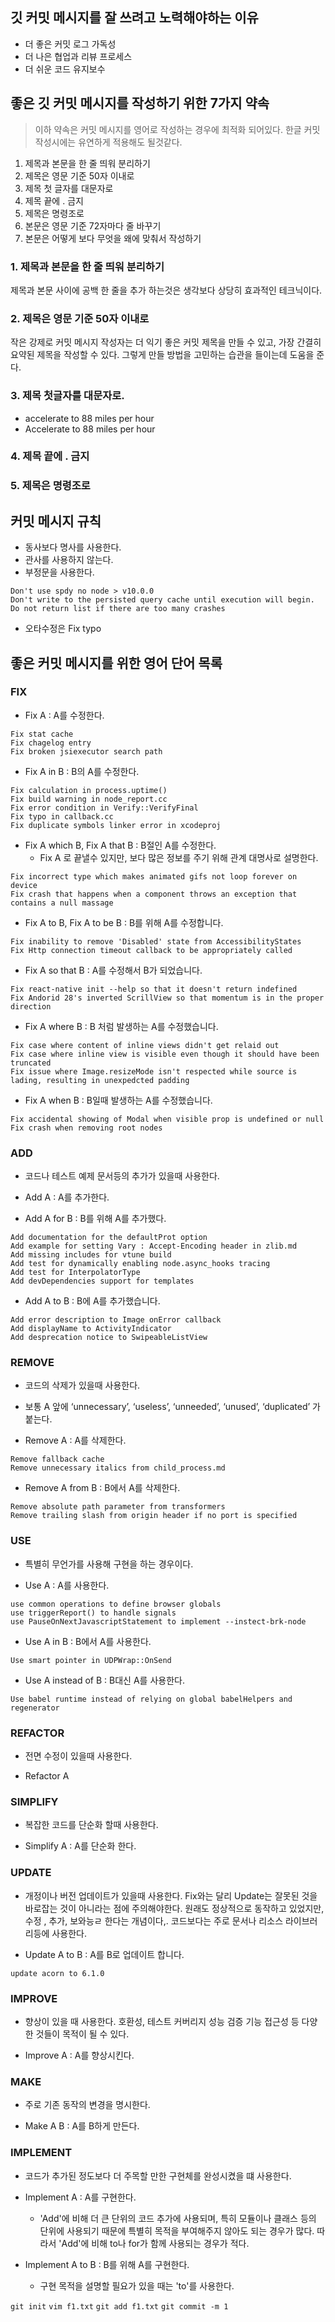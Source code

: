## 깃 커밋 메시지를 잘 쓰려고 노력해야하는 이유
- 더 좋은 커밋 로그 가독성
- 더 나은 협업과 리뷰 프로세스
- 더 쉬운 코드 유지보수

## 좋은 깃 커밋 메시지를 작성하기 위한 7가지 약속
> 이하 약속은 커밋 메시지를 영어로 작성하는 경우에 최적화 되어있다.
> 한글 커밋 작성시에는 유연하게 적용해도 될것같다.


1. 제목과 본문을 한 줄 띄워 분리하기
1. 제목은 영문 기준 50자 이내로
1. 제목 첫 글자를 대문자로
1. 제목 끝에 . 금지
1. 제목은 명령조로
1. 본문은 영문 기준 72자마다 줄 바꾸기
1. 본문은 어떻게 보다 무엇을 왜에 맞춰서 작성하기

### 1. 제목과 본문을 한 줄 띄워 분리하기

제목과 본문 사이에 공백 한 줄을 추가 하는것은 생각보다 상당히 효과적인 테크닉이다.

### 2. 제목은 영문 기준 50자 이내로

작은 강제로 커밋 메시지 작성자는 더 익기 좋은 커밋 제목을 만들 수 있고, 가장 간결히 요약된 제목을
작성할 수 있다. 그렇게 만들 방법을 고민하는 습관을 들이는데 도움을 준다.


### 3. 제목 첫글자를 대문자로.

- accelerate to 88 miles per hour
- Accelerate to 88 miles per hour

### 4. 제목 끝에 . 금지

### 5. 제목은 명령조로


## 커밋 메시지 규칙

- 동사보다 명사를 사용한다.
- 관사를 사용하지 않는다.
- 부정문을 사용한다.
```
Don't use spdy no node > v10.0.0
Don't write to the persisted query cache until execution will begin.
Do not return list if there are too many crashes
``` 

- 오타수정은 Fix typo

## 좋은 커밋 메시지를 위한 영어 단어 목록

### FIX
- Fix A : A를 수정한다.
```
Fix stat cache
Fix chagelog entry
Fix broken jsiexecutor search path
```
- Fix A in B : B의 A를 수정한다.
```
Fix calculation in process.uptime()
Fix build warning in node_report.cc
Fix error condition in Verify::VerifyFinal
Fix typo in callback.cc
Fix duplicate symbols linker error in xcodeproj
```

- Fix A which B, Fix A that B : B절인 A를 수정한다.
    - Fix A 로 끝낼수 있지만, 보다 많은 정보를 주기 위해 관계 대명사로 설명한다.
```
Fix incorrect type which makes animated gifs not loop forever on device
Fix crash that happens when a component throws an exception that contains a null massage
```    
- Fix A to B, Fix A to be B : B를 위해 A를 수정합니다.
```
Fix inability to remove 'Disabled' state from AccessibilityStates
Fix Http connection timeout callback to be appropriately called 
```

- Fix A so that B : A를 수정해서 B가 되었습니다.
```
Fix react-native init --help so that it doesn't return indefined
Fix Andorid 28's inverted ScrillView so that momentum is in the proper direction
```

- Fix A where B : B 처럼 발생하는 A를 수정했습니다.
```
Fix case where content of inline views didn't get relaid out
Fix case where inline view is visible even though it should have been truncated
Fix issue where Image.resizeMode isn't respected while source is lading, resulting in unexpedcted padding
```

- Fix A when B : B일때 발생하는 A를 수정했습니다.
```
Fix accidental showing of Modal when visible prop is undefined or null
Fix crash when removing root nodes
```

### ADD
- 코드나 테스트 예제 문서등의 추가가 있을때 사용한다.

- Add A : A를 추가한다.

- Add A for B : B를 위해 A를 추가했다.
```
Add documentation for the defaultProt option
Add example for setting Vary : Accept-Encoding header in zlib.md
Add missing includes for vtune build
Add test for dynamically enabling node.async_hooks tracing
Add test for InterpolatorType
Add devDependencies support for templates 
```

- Add A to B : B에 A를 추가했습니다.
```
Add error description to Image onError callback
Add displayName to ActivityIndicator
Add desprecation notice to SwipeableListView
```

### REMOVE
- 코드의 삭제가 있을때 사용한다.
- 보통 A 앞에 ‘unnecessary’, ‘useless’, ‘unneeded’, ‘unused’, ‘duplicated’ 가 붙는다.

- Remove A : A를 삭제한다.
```
Remove fallback cache
Remove unnecessary italics from child_process.md
```

- Remove A from B : B에서 A를 삭제한다.
```
Remove absolute path parameter from transformers
Remove trailing slash from origin header if no port is specified
```

### USE
- 특별히 무언가를 사용해 구현을 하는 경우이다.

- Use A : A를 사용한다.
```
use common operations to define browser globals
use triggerReport() to handle signals
use PauseOnNextJavascriptStatement to implement --instect-brk-node
```

- Use A in B : B에서 A를 사용한다.
```
Use smart pointer in UDPWrap::OnSend
```

- Use A instead of B : B대신 A를 사용한다.
```
Use babel runtime instead of relying on global babelHelpers and regenerator
```

### REFACTOR
- 전면 수정이 있을때 사용한다.

- Refactor A

### SIMPLIFY
- 복잡한 코드를 단순화 할때 사용한다.

- Simplify A : A를 단순화 한다.

### UPDATE
- 개정이나 버전 업데이트가 있을때 사용한다. Fix와는 달리 Update는 잘못된 것을 바로잡는 것이 아니라는 점에 주의해야한다.
원래도 정상적으로 동작하고 있었지만, 수정 , 추가, 보와능ㄹ 한다는 개념이다,. 코드보다는 주로 문서나 리소스 라이브러리등에 사용한다.

- Update A to B : A를 B로 업데이트 합니다.
```
update acorn to 6.1.0
```

### IMPROVE
- 향상이 있을 때 사용한다. 호환성, 테스트 커버리지 성능 검증 기능 접근성 등 다양한 것들이 목적이 될 수 있다.

- Improve A : A를 향상시킨다.

### MAKE
- 주로 기존 동작의 변경을 명시한다.

- Make A B : A를 B하게 만든다.

### IMPLEMENT
- 코드가 추가된 정도보다 더 주목할 만한 구현체를 완성시켰을 떄 사용한다.

- Implement A : A를 구현한다.
    - 'Add'에 비해 더 큰 단위의 코드 추가에 사용되며, 특히 모듈이나 클래스 등의 단위에 사용되기 때문에 특별히 목적을 부여해주지 않아도 되는 경우가 많다.
    따라서 'Add'에 비해 to나 for가 함께 사용되는 경우가 적다.

- Implement A to B : B를 위해 A를 구현한다.
    - 구현 목적을 설명할 필요가 있을 때는 'to'를 사용한다.







`git init`
`vim f1.txt`
`git add f1.txt`
`git commit -m 1`
